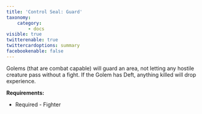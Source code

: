 ```yaml
---
title: 'Control Seal: Guard'
taxonomy:
    category:
        - docs
visible: true
twitterenable: true
twittercardoptions: summary
facebookenable: false
---
```


Golems (that are combat capable) will guard an area, not letting any hostile creature pass without a fight. If the Golem has Deft, anything killed will drop experience. 

**Requirements:**

* Required - Fighter
